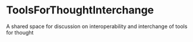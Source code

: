 # ToolsForThoughtInterchange
A shared space for discussion on interoperability and interchange of tools for thought
